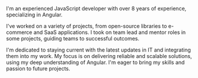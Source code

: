 I'm an experienced JavaScript developer with over 8 years of experience, specializing in Angular.

I've worked on a variety of projects, from open-source libraries to e-commerce and SaaS applications. I took on team lead and mentor roles in some projects, guiding teams to successful outcomes. 

I'm dedicated to staying current with the latest updates in IT and integrating them into my work. My focus is on delivering reliable and scalable solutions, using my deep understanding of Angular. I'm eager to bring my skills and passion to future projects.
